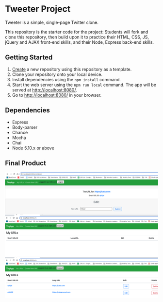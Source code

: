 # Tweeter Project

Tweeter is a simple, single-page Twitter clone.

This repository is the starter code for the project: Students will fork and clone this repository, then build upon it to practice their HTML, CSS, JS, jQuery and AJAX front-end skills, and their Node, Express back-end skills.

## Getting Started

1. [Create](https://docs.github.com/en/repositories/creating-and-managing-repositories/creating-a-repository-from-a-template) a new repository using this repository as a template.
2. Clone your repository onto your local device.
3. Install dependencies using the `npm install` command.
3. Start the web server using the `npm run local` command. The app will be served at <http://localhost:8080/>.
4. Go to <http://localhost:8080/> in your browser.

## Dependencies

- Express
- Body-parser
- Chance
- Mocha
- Chai
- Node 5.10.x or above

## Final Product

!["This is a screenshot of the edit page"](https://github.com/kourtessis/tinyApp/blob/main/docs/editPage.png?raw=true)
!["This is a screenshot of the main URL page once logged in"](https://github.com/kourtessis/tinyApp/blob/main/docs/mainURLPage.png?raw=true)
!["This is a screenshot of the added URLs"](https://github.com/kourtessis/tinyApp/blob/main/docs/myURLwithSamples.png?raw=true)
